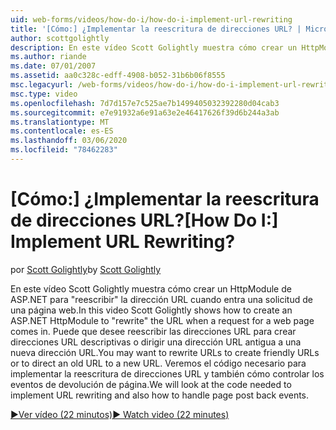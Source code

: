 ```yaml
---
uid: web-forms/videos/how-do-i/how-do-i-implement-url-rewriting
title: '[Cómo:] ¿Implementar la reescritura de direcciones URL? | Microsoft Docs'
author: scottgolightly
description: En este vídeo Scott Golightly muestra cómo crear un HttpModule de ASP.NET para "reescribir" la dirección URL cuando entra en juego una solicitud de una página web. Es posible que desee volver a escribir...
ms.author: riande
ms.date: 07/01/2007
ms.assetid: aa0c328c-edff-4908-b052-31b6b06f8555
msc.legacyurl: /web-forms/videos/how-do-i/how-do-i-implement-url-rewriting
msc.type: video
ms.openlocfilehash: 7d7d157e7c525ae7b1499405032392280d04cab3
ms.sourcegitcommit: e7e91932a6e91a63e2e46417626f39d6b244a3ab
ms.translationtype: MT
ms.contentlocale: es-ES
ms.lasthandoff: 03/06/2020
ms.locfileid: "78462283"
---
```

# <a name="how-do-i-implement-url-rewriting"></a><span data-ttu-id="645dd-105">[Cómo:] ¿Implementar la reescritura de direcciones URL?</span><span class="sxs-lookup"><span data-stu-id="645dd-105">[How Do I:] Implement URL Rewriting?</span></span>

<span data-ttu-id="645dd-106">por [Scott Golightly](https://github.com/scottgolightly)</span><span class="sxs-lookup"><span data-stu-id="645dd-106">by [Scott Golightly](https://github.com/scottgolightly)</span></span>

<span data-ttu-id="645dd-107">En este vídeo Scott Golightly muestra cómo crear un HttpModule de ASP.NET para "reescribir" la dirección URL cuando entra una solicitud de una página web.</span><span class="sxs-lookup"><span data-stu-id="645dd-107">In this video Scott Golightly shows how to create an ASP.NET HttpModule to "rewrite" the URL when a request for a web page comes in.</span></span> <span data-ttu-id="645dd-108">Puede que desee reescribir las direcciones URL para crear direcciones URL descriptivas o dirigir una dirección URL antigua a una nueva dirección URL.</span><span class="sxs-lookup"><span data-stu-id="645dd-108">You may want to rewrite URLs to create friendly URLs or to direct an old URL to a new URL.</span></span> <span data-ttu-id="645dd-109">Veremos el código necesario para implementar la reescritura de direcciones URL y también cómo controlar los eventos de devolución de página.</span><span class="sxs-lookup"><span data-stu-id="645dd-109">We will look at the code needed to implement URL rewriting and also how to handle page post back events.</span></span>

[<span data-ttu-id="645dd-110">&#9654;Ver vídeo (22 minutos)</span><span class="sxs-lookup"><span data-stu-id="645dd-110">&#9654; Watch video (22 minutes)</span></span>](https://channel9.msdn.com/Blogs/ASP-NET-Site-Videos/how-do-i-implement-url-rewriting)
